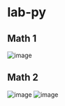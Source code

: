 # lab-py
## Math 1
![image](https://user-images.githubusercontent.com/91655905/137267795-a84defae-8896-43ae-9be6-f607a95f7f75.png)
## Math 2
![image](https://user-images.githubusercontent.com/91655905/137268190-4cc76847-0707-4274-b59f-9f96d6eeda9b.png)
![image](https://user-images.githubusercontent.com/91655905/137268416-ab6b67db-9fac-4a3b-9ddc-0183eaa31672.png)

